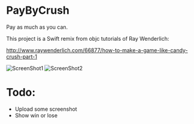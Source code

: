 # PayByCrush

Pay as much as you can.

This project is a Swift remix from objc tutorials of Ray Wenderlich:

http://www.raywenderlich.com/66877/how-to-make-a-game-like-candy-crush-part-1


**<ScreenShots>**
![ScreenShot1](https://cloud.githubusercontent.com/assets/2072087/9031654/4d0b0616-39e8-11e5-89bd-5ad0677d9a4d.png)
![ScreenShot2](https://cloud.githubusercontent.com/assets/2072087/9031655/4d0dd0ee-39e8-11e5-8cf1-ab879ebc97f0.png)


# Todo:

- Upload some screenshot
- Show win or lose


